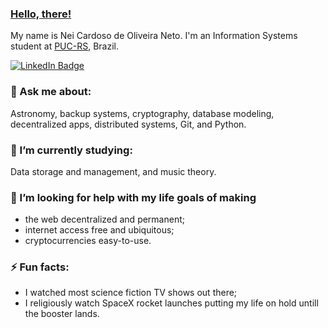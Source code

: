 ### [Hello, there!](https://www.youtube.com/watch?v=eaEMSKzqGAg) 

My name is Nei Cardoso de Oliveira Neto. I'm an Information Systems student at [PUC-RS](http://www.pucrs.br/en/), Brazil.

[![LinkedIn Badge](https://img.shields.io/badge/LinkedIn-%230077B5.svg?&style=flat-square&logo=linkedin&logoColor=white&link=linkedin.com/in/neineto/)](https://www.linkedin.com/in/neineto/)
<!--
#### 🔭 I’m currently working on:

Several personal projects. Most of which hosted here.
-->
### 💬 Ask me about:

Astronomy, backup systems, cryptography, database modeling, decentralized apps, distributed systems, Git, and Python.

### 🌱 I’m currently studying:

Data storage and management, and music theory. 

### :telescope: I’m looking for help with my life goals of making

- the web decentralized and permanent;
- internet access free and ubiquitous;
- cryptocurrencies easy-to-use.

### ⚡ Fun facts:

- I watched most science fiction TV shows out there;
- I religiously watch SpaceX rocket launches putting my life on hold untill the booster lands.
